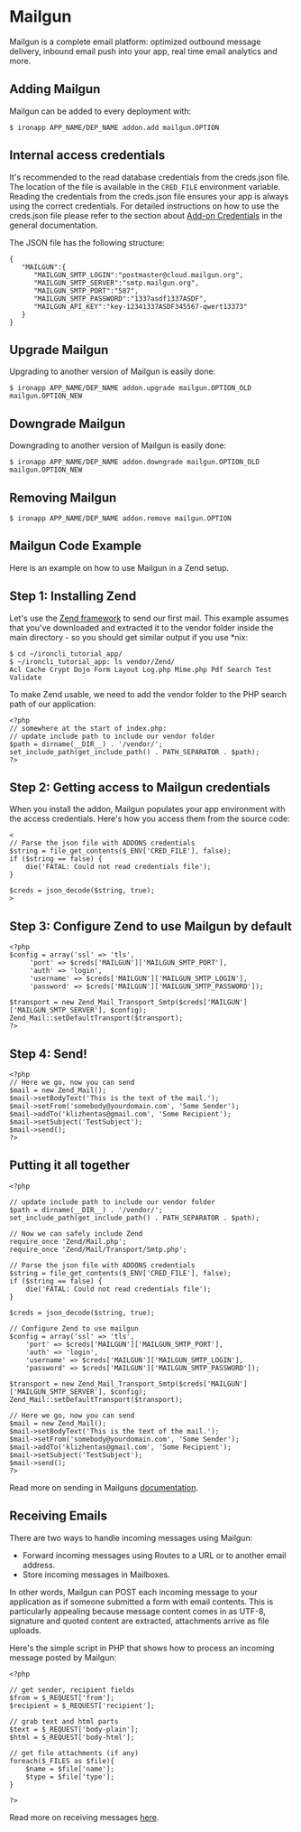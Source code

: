 # Mailgun

Mailgun is a complete email platform: optimized outbound message delivery, inbound email push into your app, real time email analytics and more.

## Adding Mailgun

Mailgun can be added to every deployment with:

~~~
$ ironapp APP_NAME/DEP_NAME addon.add mailgun.OPTION
~~~

## Internal access credentials

It's recommended to the read database credentials from the creds.json file. The location of the file is available in the `CRED_FILE` environment variable. Reading the credentials from the creds.json file ensures your app is always using the correct credentials. For detailed instructions on how to use the creds.json file please refer to the section about [Add-on Credentials](https://www.cloudcontrol.com/dev-center/platform-documentation#add-ons) in the general documentation.

The JSON file has the following structure:

~~~
{
   "MAILGUN":{
      "MAILGUN_SMTP_LOGIN":"postmaster@cloud.mailgun.org",
      "MAILGUN_SMTP_SERVER":"smtp.mailgun.org",
      "MAILGUN_SMTP_PORT":"587",
      "MAILGUN_SMTP_PASSWORD":"1337asdf1337ASDF",
      "MAILGUN_API_KEY":"key-12341337ASDF345567-qwert13373"
   }
}
~~~

## Upgrade Mailgun

Upgrading to another version of Mailgun is easily done:

~~~
$ ironapp APP_NAME/DEP_NAME addon.upgrade mailgun.OPTION_OLD mailgun.OPTION_NEW 
~~~

## Downgrade Mailgun

Downgrading to another version of Mailgun is easily done:

~~~
$ ironapp APP_NAME/DEP_NAME addon.downgrade mailgun.OPTION_OLD mailgun.OPTION_NEW 
~~~

## Removing Mailgun

~~~
$ ironapp APP_NAME/DEP_NAME addon.remove mailgun.OPTION
~~~

## Mailgun Code Example

Here is an example on how to use Mailgun in a Zend setup.

## Step 1: Installing Zend

Let's use the [Zend framework](http://framework.zend.com/download/latest) to send our first mail. This example assumes that you've downloaded and extracted it to the vendor folder inside the main directory - so you should get similar output if you use *nix:

~~~
$ cd ~/ironcli_tutorial_app/
$ ~/ironcli_tutorial_app: ls vendor/Zend/
Acl Cache Crypt Dojo Form Layout Log.php Mime.php Pdf Search Test Validate
~~~

To make Zend usable, we need to add the vendor folder to the PHP search path of our application:

~~~
<?php
// somewhere at the start of index.php:
// update include path to include our vendor folder
$path = dirname(__DIR__) . '/vendor/';
set_include_path(get_include_path() . PATH_SEPARATOR . $path);
?>
~~~

## Step 2: Getting access to Mailgun credentials

When you install the addon, Mailgun populates your app environment with the access credentials. Here's how you access them from the source code:

~~~
<
// Parse the json file with ADDONS credentials
$string = file_get_contents($_ENV['CRED_FILE'], false);
if ($string == false) {
    die('FATAL: Could not read credentials file');
}

$creds = json_decode($string, true);
>
~~~

## Step 3: Configure Zend to use Mailgun by default

~~~
<?php
$config = array('ssl' => 'tls', 
     'port' => $creds['MAILGUN']['MAILGUN_SMTP_PORT'], 
     'auth' => 'login', 
     'username' => $creds['MAILGUN']['MAILGUN_SMTP_LOGIN'],
     'password' => $creds['MAILGUN']['MAILGUN_SMTP_PASSWORD']);

$transport = new Zend_Mail_Transport_Smtp($creds['MAILGUN']['MAILGUN_SMTP_SERVER'], $config);
Zend_Mail::setDefaultTransport($transport);
?>
~~~

## Step 4: Send!

~~~
<?php
// Here we go, now you can send
$mail = new Zend_Mail();
$mail->setBodyText('This is the text of the mail.');
$mail->setFrom('somebody@yourdomain.com', 'Some Sender');
$mail->addTo('klizhentas@gmail.com', 'Some Recipient');
$mail->setSubject('TestSubject');
$mail->send();
?>
~~~

## Putting it all together

~~~
<?php

// update include path to include our vendor folder
$path = dirname(__DIR__) . '/vendor/';
set_include_path(get_include_path() . PATH_SEPARATOR . $path);

// Now we can safely include Zend
require_once 'Zend/Mail.php';
require_once 'Zend/Mail/Transport/Smtp.php';

// Parse the json file with ADDONS credentials
$string = file_get_contents($_ENV['CRED_FILE'], false);
if ($string == false) {
    die('FATAL: Could not read credentials file');
}

$creds = json_decode($string, true);

// Configure Zend to use mailgun
$config = array('ssl' => 'tls', 
    'port' => $creds['MAILGUN']['MAILGUN_SMTP_PORT'], 
    'auth' => 'login', 
    'username' => $creds['MAILGUN']['MAILGUN_SMTP_LOGIN'],
    'password' => $creds['MAILGUN']['MAILGUN_SMTP_PASSWORD']);

$transport = new Zend_Mail_Transport_Smtp($creds['MAILGUN']['MAILGUN_SMTP_SERVER'], $config);
Zend_Mail::setDefaultTransport($transport);

// Here we go, now you can send
$mail = new Zend_Mail();
$mail->setBodyText('This is the text of the mail.');
$mail->setFrom('somebody@yourdomain.com', 'Some Sender');
$mail->addTo('klizhentas@gmail.com', 'Some Recipient');
$mail->setSubject('TestSubject');
$mail->send();
?>
~~~

Read more on sending in Mailguns [documentation](http://documentation.mailgun.net/user_manual.html#sending-messages).

## Receiving Emails
There are two ways to handle incoming messages using Mailgun:

* Forward incoming messages using Routes to a URL or to another email address. 
* Store incoming messages in Mailboxes. 

In other words, Mailgun can POST each incoming message to your application as if someone submitted a form with email contents. This is particularly appealing because message content comes in as UTF-8, signature and quoted content are extracted, attachments arrive as file uploads.

Here's the simple script in PHP that shows how to process an incoming message posted by Mailgun: 

~~~
<?php

// get sender, recipient fields
$from = $_REQUEST['from'];
$recipient = $_REQUEST['recipient'];

// grab text and html parts
$text = $_REQUEST['body-plain'];
$html = $_REQUEST['body-html'];

// get file attachments (if any)
foreach($_FILES as $file){
    $name = $file['name'];
    $type = $file['type'];
}

?>
~~~

Read more on receiving messages [here](http://documentation.mailgun.net/user_manual.html#receiving-messages).

